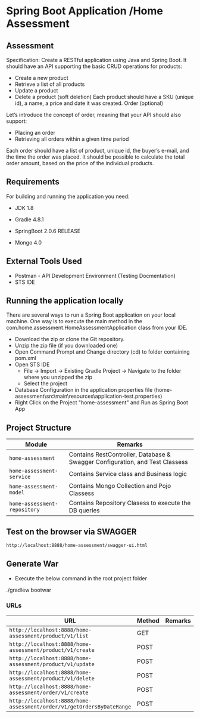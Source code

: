 # Spring Boot Application /Home Assessment

## Assessment 
Specification: Create a RESTful application using Java and Spring Boot. It should have an API supporting the basic CRUD operations for products:  
+ Create a new product 
+ Retrieve a list of all products  
+ Update a product
+ Delete a product (soft deletion) Each product should have a SKU (unique id), a name, a price and date it was created. 
Order (optional) 


Let’s introduce the concept of order, meaning that your API should also support:  
+ Placing an order 
+ Retrieving all orders within a given time period  


Each order should have a list of product, unique id, the buyer’s e-mail, and the time the order was placed. It should be possible to calculate the total order amount, based on the price of the individual products.

## Requirements
For building and running the application you need:

+ JDK 1.8

+ Gradle 4.8.1

+ SpringBoot 2.0.6 RELEASE

+ Mongo 4.0



## External Tools Used
+ Postman - API Development Environment (Testing Docmentation)
+ STS IDE

## Running the application locally
There are several ways to run a Spring Boot application on your local machine. One way is to execute the main method in the com.home.assessment.HomeAssessmentApplication class from your IDE.

+ Download the zip or clone the Git repository.
+ Unzip the zip file (if you downloaded one)
+ Open Command Prompt and Change directory (cd) to folder containing pom.xml
+ Open STS IDE
  + File -> Import -> Existing Gradle Project -> Navigate to the folder where you unzipped the zip
  + Select the project
+ Database Configuration in the application properties file (home-assessment\src\main\resources\application-test.properties)
+ Right Click on the Project "home-assessment" and Run as Spring Boot App

## Project Structure


|  Module |  Remarks |
|----------|--------------|
|`home-assessment`                       | Contains RestController, Database & Swagger Configuration, and Test Classess |
|`home-assessment-service`                       | Contains Service class and Business logic  |
|`home-assessment-model`                       |  Contains Mongo Collection and Pojo Classess|
|`home-assessment-repository`                       | Contains Repository Clasess to execute the DB queries |


Test on the browser via SWAGGER
-------------------

```sh
http://localhost:8888/home-assessment/swagger-ui.html
```

## Generate War
+ Execute the below command in the root project folder

./gradlew bootwar

### URLs

|  URL |  Method | Remarks |
|----------|--------------|--------------|
|`http://localhost:8888/home-assessment/product/v1/list`                       | GET | |
|`http://localhost:8888/home-assessment/product/v1/create`                       | POST | |
|`http://localhost:8888/home-assessment/product/v1/update`                       | POST | |
|`http://localhost:8888/home-assessment/product/v1/delete`                       | POST | |
|`http://localhost:8888/home-assessment/order/v1/create`                 | POST | |
|`http://localhost:8888/home-assessment/order/v1/getOrdersByDateRange`                 | POST | |


